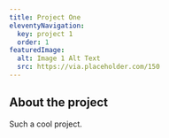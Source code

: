 ```yaml
---
title: Project One
eleventyNavigation:
  key: project 1
  order: 1
featuredImage:
  alt: Image 1 Alt Text
  src: https://via.placeholder.com/150
---
```


## About the project

Such a cool project.
